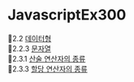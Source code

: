 # JavascriptEx300
🔸2.2 [데이터형](./md/2-2.md) <br>
🔸2.2.3 [문자열](./md/2-2-3.md) <br>
🔸2.3.1 [산술 연산자의 종류](./md/2-3-1.md) <br>
🔸2.3.3 [할당 연산자의 종류](./md/2-3-3.md) <br>

